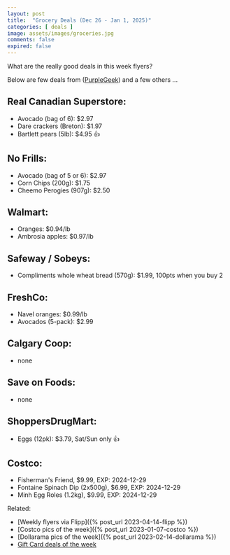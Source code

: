 ```yaml
---
layout: post
title:  "Grocery Deals (Dec 26 - Jan 1, 2025)"
categories: [ deals ]
image: assets/images/groceries.jpg
comments: false
expired: false
---
```


What are the really good deals in this week flyers?

Below are few deals from ([PurpleGeek](https://www.reddit.com/user/PurpleGeek/)) and a few others ...

## Real Canadian Superstore:
<!-- &#128077; -->
- Avocado (bag of 6): $2.97
- Dare crackers (Breton): $1.97
- Bartlett pears (5lb): $4.95  &#128077;

## No Frills:
- Avocado (bag of 5 or 6): $2.97
- Corn Chips (200g): $1.75
- Cheemo Perogies (907g): $2.50

## Walmart:
- Oranges: $0.94/lb
- Ambrosia apples: $0.97/lb

## Safeway / Sobeys:
- Compliments whole wheat bread (570g): $1.99, 100pts when you buy 2

## FreshCo:
- Navel oranges: $0.99/lb
- Avocados (5-pack): $2.99

## Calgary Coop:
- none

## Save on Foods:
- none

## ShoppersDrugMart:
- Eggs (12pk): $3.79, Sat/Sun only &#128077;
<!-- - NN (1kg) or Blue Menu (750g) Peanut Butter: $3.99, Sat/Sun only &#128077; -->

## Costco:
- Fisherman's Friend, $9.99, EXP: 2024-12-29
- Fontaine Spinach Dip (2x500g), $6.99, EXP: 2024-12-29
- Minh Egg Roles (1.2kg), $9.99, EXP: 2024-12-29


Related:
 - [Weekly flyers via Flipp]({% post_url 2023-04-14-flipp %})
 - [Costco pics of the week]({% post_url 2023-01-07-costco %})
 - [Dollarama pics of the week]({% post_url 2023-02-14-dollarama %})
 - [Gift Card deals of the week](https://forums.redflagdeals.com/various-retailers-gift-cards-deals-discounts-2024-2666408)

 